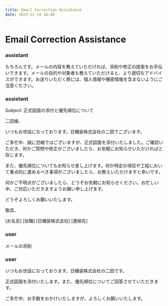 ```yaml
---
title: Email Correction Assistance
date: 2023-12-19 16:40
---
```


# Email Correction Assistance

### assistant  

もちろんです。メールの内容を教えていただければ、添削や修正の提案をお手伝いできます。メールの目的や対象者も教えていただけると、より適切なアドバイスができます。お送りいただく際には、個人情報や機密情報を含まないようにご注意ください。

### assistant  

Subject: 正式図面の添付と優先順位について

二田様、

いつもお世話になっております。日機装株式会社の二田でございます。

ご多忙中、誠に恐縮ではございますが、正式図面を添付いたしました。ご確認いただき、何かご質問や修正がございましたら、お気軽にお知らせいただければと存じます。

また、優先順位についてもお知らせ差し上げます。何か特定の項目や工程において重点的に進めるべき事項がございましたら、お教えいただけますと幸いです。

何かご不明点がございましたら、どうぞお気軽にお知らせください。お忙しい中、ご対応いただきますようお願い申し上げます。

どうぞよろしくお願いいたします。

敬具、

[お名前]
[役職]
[日機装株式会社]
[連絡先]

### user  

メールの添削

### user  

いつもお世話になっております。日機装株式会社の二田です。

正式図面を添付いたします。また、優先順位についてご回答させていただきます。

ご多忙中、お手数をおかけいたしますが、よろしくお願いいたします。

